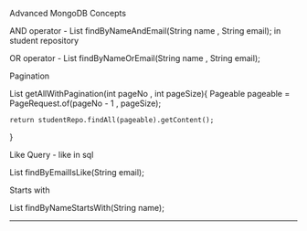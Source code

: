 Advanced MongoDB Concepts


AND operator - List<Student> findByNameAndEmail(String name , String email);  in student repository

OR operator - List<Student> findByNameOrEmail(String name , String email);



Pagination

List<Student> getAllWithPagination(int pageNo , int pageSize){
    Pageable pageable = PageRequest.of(pageNo - 1 , pageSize);

    return studentRepo.findAll(pageable).getContent();
}



Like Query - like in sql

List<Student> findByEmailIsLike(String email);



Starts with

List<Student> findByNameStartsWith(String name);


-------------------------------------------------------------------------------------------------------------------------------------------------------------------------------